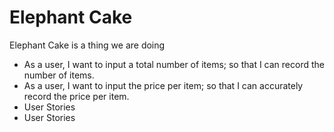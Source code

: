 # Elephant Cake

Elephant Cake is a thing we are doing

  - As a user, I want to input a total number of items; so that I can record the number of items.
  - As a user, I want to input the price per item; so that I can accurately record the price per item.
  - User Stories
  - User Stories